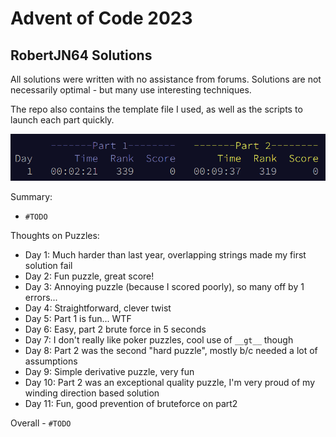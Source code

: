 # Advent of Code 2023
## RobertJN64 Solutions

All solutions were written with no assistance from forums.
Solutions are not necessarily optimal - but many use interesting
techniques.

The repo also contains the template file I used, as well as the scripts
to launch each part quickly.

![TODO - leaderboard picture](leaderboard.png)

Summary:
 - `#TODO`

Thoughts on Puzzles:
 - Day 1: Much harder than last year, overlapping strings made my first solution fail
 - Day 2: Fun puzzle, great score!
 - Day 3: Annoying puzzle (because I scored poorly), so many off by 1 errors...
 - Day 4: Straightforward, clever twist
 - Day 5: Part 1 is fun... WTF
 - Day 6: Easy, part 2 brute force in 5 seconds
 - Day 7: I don't really like poker puzzles, cool use of `__gt__` though
 - Day 8: Part 2 was the second "hard puzzle", mostly b/c needed a lot of assumptions
 - Day 9: Simple derivative puzzle, very fun
 - Day 10: Part 2 was an exceptional quality puzzle, I'm very proud of my winding direction based solution
 - Day 11: Fun, good prevention of bruteforce on part2

Overall - `#TODO`